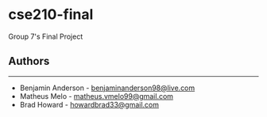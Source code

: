 # cse210-final
Group 7's Final Project

## Authors
---
* Benjamin Anderson - benjaminanderson98@live.com
* Matheus Melo - matheus.vmelo99@gmail.com
* Brad Howard - howardbrad33@gmail.com
